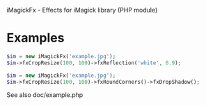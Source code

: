 iMagickFx - Effects for iMagick library (PHP module)

# Examples

```php
$im = new iMagickFx('example.jpg');
$im->fxCropResize(100, 100)->fxReflection('white', 0.9);

$im = new iMagickFx('example.jpg');
$im->fxCropResize(100, 100)->fxRoundCorners()->fxDropShadow();
```

See also doc/example.php
